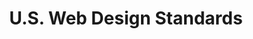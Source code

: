 ---
# This topic lives at
# https://digital.gov/topics/us-web-design-standards

# Topic Title
title: "U.S. Web Design Standards"

# description — keep it short and clear
# summary: ""

# Weight
weight: 1

# For more information on managing topics,
# see https://github.com/GSA/digitalgov.gov/wiki/topics
---